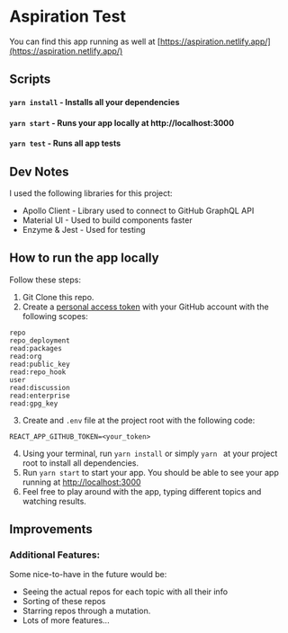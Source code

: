 # Aspiration Test

You can find this app running as well at [https://aspiration.netlify.app/](https://aspiration.netlify.app/)

## Scripts

#### `yarn install` - Installs all your dependencies
#### `yarn start` - Runs your app locally at http://localhost:3000 
#### `yarn test` - Runs all app tests

## Dev Notes

I used the following libraries for this project:
- Apollo Client - Library used to connect to GitHub GraphQL API
- Material UI - Used to build components faster
- Enzyme & Jest - Used for testing

## How to run the app locally

Follow these steps:

1. Git Clone this repo.
2. Create a [personal access token](https://docs.github.com/en/authentication/keeping-your-account-and-data-secure/creating-a-personal-access-token) with your GitHub account with the following scopes:
```
repo
repo_deployment
read:packages
read:org
read:public_key
read:repo_hook
user
read:discussion
read:enterprise
read:gpg_key
```
3. Create and `.env` file at the project root with the following code:
```
REACT_APP_GITHUB_TOKEN=<your_token>
``` 
4. Using your terminal, run `yarn install` or simply `yarn ` at your project root to install all dependencies.
5. Run `yarn start` to start your app. You should be able to see your app running at [http://localhost:3000](http://localhost:3000)
6. Feel free to play around with the app, typing different topics and watching results.


## Improvements

### Additional Features:

Some nice-to-have in the future would be:
- Seeing the actual repos for each topic with all their info
- Sorting of these repos
- Starring repos through a mutation.
- Lots of more features...
